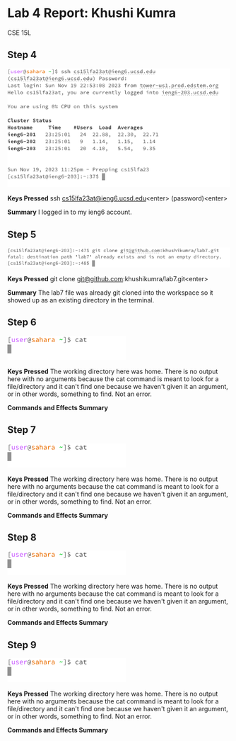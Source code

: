 # Lab 4 Report: Khushi Kumra 
CSE 15L
## Step 4


![no args](step4.png)

**Keys Pressed**
ssh cs15lfa23at@ieng6.ucsd.edu&lt;enter&gt;
(password)&lt;enter&gt;

**Summary**
I logged in to my ieng6 account.

## Step 5


![no args](step5.png)

**Keys Pressed**
git clone git@github.com:khushikumra/lab7.git&lt;enter&gt;


**Summary**
The lab7 file was already git cloned into the workspace so it showed up as an existing directory in the terminal.

## Step 6


![no args](catnoargs.png)

**Keys Pressed**
The working directory here was home. There is no output here with no arguments because the cat command is meant to look for a file/directory and it can't find one because we haven't given it an argument, or in other words, something to find. Not an error.



**Commands and Effects Summary**


## Step 7


![no args](catnoargs.png)

**Keys Pressed**
The working directory here was home. There is no output here with no arguments because the cat command is meant to look for a file/directory and it can't find one because we haven't given it an argument, or in other words, something to find. Not an error.



**Commands and Effects Summary**

## Step 8


![no args](catnoargs.png)

**Keys Pressed**
The working directory here was home. There is no output here with no arguments because the cat command is meant to look for a file/directory and it can't find one because we haven't given it an argument, or in other words, something to find. Not an error.



**Commands and Effects Summary**


## Step 9


![no args](catnoargs.png)

**Keys Pressed**
The working directory here was home. There is no output here with no arguments because the cat command is meant to look for a file/directory and it can't find one because we haven't given it an argument, or in other words, something to find. Not an error.



**Commands and Effects Summary**


